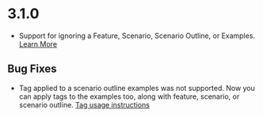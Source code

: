 # 3.1.0

- Support for ignoring a Feature, Scenario, Scenario Outline, or Examples. [Learn More](/docs/ignore-scenario.md)

## Bug Fixes

- Tag applied to a scenario outline examples was not supported. Now you can apply tags to the examples too, along with feature, scenario, or scenario outline. [Tag usage instructions](/docs/tags.md)
